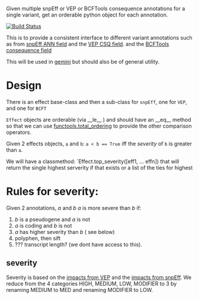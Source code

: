 Given multiple snpEff or VEP or BCFTools consequence annotations for a single variant, get an orderable python object for each annotation.

[![Build Status](https://travis-ci.org/brentp/geneimpacts.svg?branch=master)](https://travis-ci.org/brentp/geneimpacts)

This is to provide a consistent interface to
different variant annotations such as from [snpEff ANN field](http://snpeff.sourceforge.net/) and the [VEP CSQ field](http://www.ensembl.org/info/docs/tools/vep/index.html).
and the [BCFTools consequence field](http://biorxiv.org/content/early/2016/12/01/090811)

This will be used in [gemini](http://gemini.rtfd.org/) but should also be of
general utility.

Design
======

There is an effect base-class and then a sub-class for `snpEff`, one for `VEP`, and one for `BCFT`

`Effect` objects are orderable (via \_\_le\_\_ ) and should have an \_\_eq\_\_ method so that we can use [functools.total_ordering](https://docs.python.org/2/library/functools.html#functools.total_ordering) to provide the other comparison operators.

Given 2 effects objects, `a` and `b`: `a < b == True` iff the *severity* of `b` is greater than `a`.

We will have a classmethod: `Effect.top_severity([eff1, ... effn]) that will return the single highest serverity if that exists or
a list of the ties for highest

Rules for severity:
===================

Given 2 annotations, *a* and *b*
*a* is more severe than *b* if:

1. *b* is a pseudogene and *a* is not
2. *a* is coding and *b* is not
3. *a* has higher severity than *b* ( see below)
4. polyphen, then sift
5. ??? transcript length? (we dont have access to this).

severity
--------

Severity is based on the [impacts from VEP](http://uswest.ensembl.org/info/docs/tools/vep/script/vep_other.html#pick)
and the [impacts from snpEff](http://snpeff.sourceforge.net/VCFannotationformat_v1.0.pdf). We reduce from the 4 categories HIGH, MEDIUM, LOW, MODIFIER to 3 by renaming MEDIUM to MED and renaming MODIFIER to LOW.
